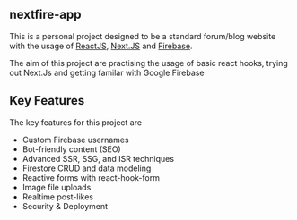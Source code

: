## nextfire-app

This is a personal project designed to be a standard forum/blog website with the usage of [ReactJS](https://reactjs.org/), [Next.JS](https://nextjs.org/) and [Firebase](https://firebase.google.com).

The aim of this project are practising the usage of basic react hooks, trying out Next.Js and getting familar with Google Firebase 


## Key Features 

The key features for this project are 
- Custom Firebase usernames
-  Bot-friendly content (SEO)
- Advanced SSR, SSG, and ISR techniques
- Firestore CRUD and data modeling
- Reactive forms with react-hook-form
- Image file uploads
- Realtime post-likes
- Security & Deployment


